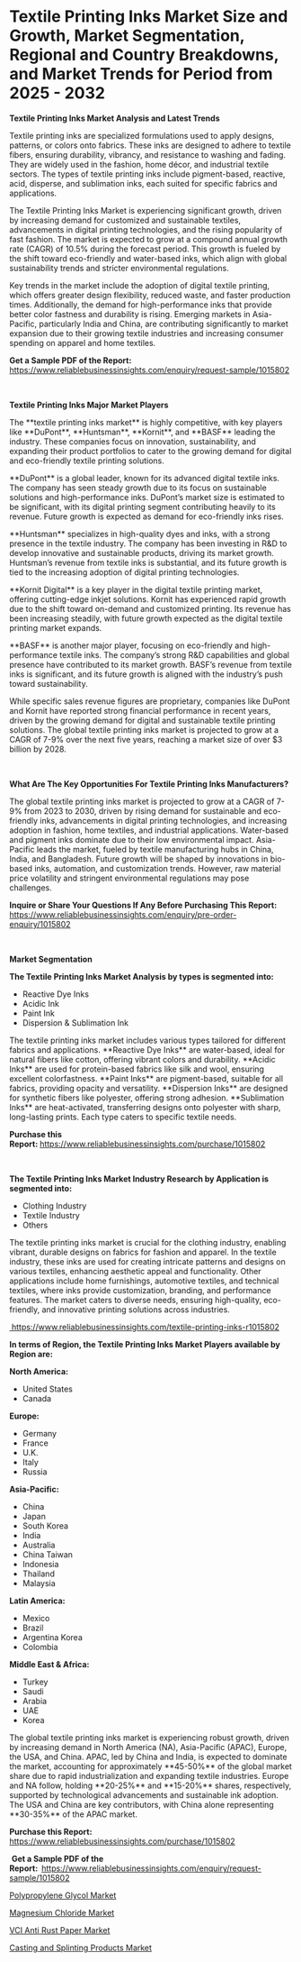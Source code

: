<p><h1>Textile Printing Inks Market Size and Growth, Market Segmentation, Regional and Country Breakdowns, and Market Trends for Period from 2025 -  2032</h1></p><p><strong>Textile Printing Inks Market Analysis and Latest Trends</strong></p>
<p><p>Textile printing inks are specialized formulations used to apply designs, patterns, or colors onto fabrics. These inks are designed to adhere to textile fibers, ensuring durability, vibrancy, and resistance to washing and fading. They are widely used in the fashion, home décor, and industrial textile sectors. The types of textile printing inks include pigment-based, reactive, acid, disperse, and sublimation inks, each suited for specific fabrics and applications.</p><p>The Textile Printing Inks Market is experiencing significant growth, driven by increasing demand for customized and sustainable textiles, advancements in digital printing technologies, and the rising popularity of fast fashion. The market is expected to grow at a compound annual growth rate (CAGR) of 10.5% during the forecast period. This growth is fueled by the shift toward eco-friendly and water-based inks, which align with global sustainability trends and stricter environmental regulations.</p><p>Key trends in the market include the adoption of digital textile printing, which offers greater design flexibility, reduced waste, and faster production times. Additionally, the demand for high-performance inks that provide better color fastness and durability is rising. Emerging markets in Asia-Pacific, particularly India and China, are contributing significantly to market expansion due to their growing textile industries and increasing consumer spending on apparel and home textiles.</p></p>
<p><strong>Get a Sample PDF of the Report:&nbsp;</strong> <a href="https://www.reliablebusinessinsights.com/enquiry/request-sample/1015802?utm_campaign=1837&utm_medium=2&utm_source=Github&utm_content=ia&utm_term=24012025&utm_id=textile-printing-inks">https://www.reliablebusinessinsights.com/enquiry/request-sample/1015802</a></p>
<p>&nbsp;</p>
<p><strong>Textile Printing Inks Major Market Players</strong></p>
<p><p>The **textile printing inks market** is highly competitive, with key players like **DuPont**, **Huntsman**, **Kornit**, and **BASF** leading the industry. These companies focus on innovation, sustainability, and expanding their product portfolios to cater to the growing demand for digital and eco-friendly textile printing solutions.</p><p>**DuPont** is a global leader, known for its advanced digital textile inks. The company has seen steady growth due to its focus on sustainable solutions and high-performance inks. DuPont’s market size is estimated to be significant, with its digital printing segment contributing heavily to its revenue. Future growth is expected as demand for eco-friendly inks rises.</p><p>**Huntsman** specializes in high-quality dyes and inks, with a strong presence in the textile industry. The company has been investing in R&D to develop innovative and sustainable products, driving its market growth. Huntsman’s revenue from textile inks is substantial, and its future growth is tied to the increasing adoption of digital printing technologies.</p><p>**Kornit Digital** is a key player in the digital textile printing market, offering cutting-edge inkjet solutions. Kornit has experienced rapid growth due to the shift toward on-demand and customized printing. Its revenue has been increasing steadily, with future growth expected as the digital textile printing market expands.</p><p>**BASF** is another major player, focusing on eco-friendly and high-performance textile inks. The company’s strong R&D capabilities and global presence have contributed to its market growth. BASF’s revenue from textile inks is significant, and its future growth is aligned with the industry’s push toward sustainability.</p><p>While specific sales revenue figures are proprietary, companies like DuPont and Kornit have reported strong financial performance in recent years, driven by the growing demand for digital and sustainable textile printing solutions. The global textile printing inks market is projected to grow at a CAGR of 7-9% over the next five years, reaching a market size of over $3 billion by 2028.</p></p>
<p>&nbsp;</p>
<p><strong>What Are The Key Opportunities For Textile Printing Inks Manufacturers?</strong></p>
<p><p>The global textile printing inks market is projected to grow at a CAGR of 7-9% from 2023 to 2030, driven by rising demand for sustainable and eco-friendly inks, advancements in digital printing technologies, and increasing adoption in fashion, home textiles, and industrial applications. Water-based and pigment inks dominate due to their low environmental impact. Asia-Pacific leads the market, fueled by textile manufacturing hubs in China, India, and Bangladesh. Future growth will be shaped by innovations in bio-based inks, automation, and customization trends. However, raw material price volatility and stringent environmental regulations may pose challenges.</p></p>
<p><strong>Inquire or Share Your Questions If Any Before Purchasing This Report:</strong> <a href="https://www.reliablebusinessinsights.com/enquiry/pre-order-enquiry/1015802?utm_campaign=1837&utm_medium=2&utm_source=Github&utm_content=ia&utm_term=24012025&utm_id=textile-printing-inks">https://www.reliablebusinessinsights.com/enquiry/pre-order-enquiry/1015802</a></p>
<p>&nbsp;</p>
<p><strong>Market Segmentation</strong></p>
<p><strong>The Textile Printing Inks Market Analysis by types is segmented into:</strong></p>
<p><ul><li>Reactive Dye Inks</li><li>Acidic Ink</li><li>Paint Ink</li><li>Dispersion & Sublimation Ink</li></ul></p>
<p><p>The textile printing inks market includes various types tailored for different fabrics and applications. **Reactive Dye Inks** are water-based, ideal for natural fibers like cotton, offering vibrant colors and durability. **Acidic Inks** are used for protein-based fabrics like silk and wool, ensuring excellent colorfastness. **Paint Inks** are pigment-based, suitable for all fabrics, providing opacity and versatility. **Dispersion Inks** are designed for synthetic fibers like polyester, offering strong adhesion. **Sublimation Inks** are heat-activated, transferring designs onto polyester with sharp, long-lasting prints. Each type caters to specific textile needs.</p></p>
<p><strong>Purchase this Report:&nbsp;</strong><a href="https://www.reliablebusinessinsights.com/purchase/1015802?utm_campaign=1837&utm_medium=2&utm_source=Github&utm_content=ia&utm_term=24012025&utm_id=textile-printing-inks">https://www.reliablebusinessinsights.com/purchase/1015802</a></p>
<p>&nbsp;</p>
<p><strong>The Textile Printing Inks Market Industry Research by Application is segmented into:</strong></p>
<p><ul><li>Clothing Industry</li><li>Textile Industry</li><li>Others</li></ul></p>
<p><p>The textile printing inks market is crucial for the clothing industry, enabling vibrant, durable designs on fabrics for fashion and apparel. In the textile industry, these inks are used for creating intricate patterns and designs on various textiles, enhancing aesthetic appeal and functionality. Other applications include home furnishings, automotive textiles, and technical textiles, where inks provide customization, branding, and performance features. The market caters to diverse needs, ensuring high-quality, eco-friendly, and innovative printing solutions across industries.</p></p>
<p><a href="https://www.reliablebusinessinsights.com/textile-printing-inks-r1015802?utm_campaign=1837&utm_medium=2&utm_source=Github&utm_content=ia&utm_term=24012025&utm_id=textile-printing-inks">&nbsp;https://www.reliablebusinessinsights.com/textile-printing-inks-r1015802</a></p>
<p><strong>In terms of Region, the Textile Printing Inks Market Players available by Region are:</strong></p>
<p>
    <p> <strong> North America: </strong>
        <ul>
            <li>United States</li>
            <li>Canada</li>
        </ul>
        </p> 
    <p> <strong> Europe: </strong>
        <ul>
            <li>Germany</li>
            <li>France</li>
            <li>U.K.</li>
            <li>Italy</li>
            <li>Russia</li>
        </ul>
        </p> 
    <p> <strong> Asia-Pacific: </strong>
        <ul>
            <li>China</li>
            <li>Japan</li>
            <li>South Korea</li>
            <li>India</li>
            <li>Australia</li>
            <li>China Taiwan</li>
            <li>Indonesia</li>
            <li>Thailand</li>
            <li>Malaysia</li>
        </ul>
        </p> 
    <p> <strong> Latin America: </strong>
        <ul>
            <li>Mexico</li>
            <li>Brazil</li>
            <li>Argentina Korea</li>
            <li>Colombia</li>
        </ul>
        </p> 
    <p> <strong> Middle East & Africa: </strong>
        <ul>
            <li>Turkey</li>
            <li>Saudi</li>
            <li>Arabia</li>
            <li>UAE</li>
            <li>Korea</li>
        </ul>
    </p>
    </p>
<p><p>The global textile printing inks market is experiencing robust growth, driven by increasing demand in North America (NA), Asia-Pacific (APAC), Europe, the USA, and China. APAC, led by China and India, is expected to dominate the market, accounting for approximately **45-50%** of the global market share due to rapid industrialization and expanding textile industries. Europe and NA follow, holding **20-25%** and **15-20%** shares, respectively, supported by technological advancements and sustainable ink adoption. The USA and China are key contributors, with China alone representing **30-35%** of the APAC market.</p></p>
<p><strong>Purchase this Report: </strong><a href="https://www.reliablebusinessinsights.com/purchase/1015802?utm_campaign=1837&utm_medium=2&utm_source=Github&utm_content=ia&utm_term=24012025&utm_id=textile-printing-inks">https://www.reliablebusinessinsights.com/purchase/1015802</a></p>
<p>&nbsp;<strong>Get a Sample PDF of the Report:&nbsp;&nbsp;</strong><a href="https://www.reliablebusinessinsights.com/enquiry/request-sample/1015802?utm_campaign=1837&utm_medium=2&utm_source=Github&utm_content=ia&utm_term=24012025&utm_id=textile-printing-inks">https://www.reliablebusinessinsights.com/enquiry/request-sample/1015802</a></p>
<p><strong></strong></p>
<p><p><a href="https://github.com/phephezxnf/Market-Research-Report-List-1/blob/main/polypropylene-glycol-market.md?utm_campaign=1837&utm_medium=2&utm_source=Github&utm_content=ia&utm_term=24012025&utm_id=textile-printing-inks">Polypropylene Glycol Market</a></p><p><a href="https://github.com/watzondechao/Market-Research-Report-List-1/blob/main/magnesium-chloride-market.md?utm_campaign=1837&utm_medium=2&utm_source=Github&utm_content=ia&utm_term=24012025&utm_id=textile-printing-inks">Magnesium Chloride Market</a></p><p><a href="https://github.com/siobhanbusker813/Market-Research-Report-List-1/blob/main/vci-anti-rust-paper-market.md?utm_campaign=1837&utm_medium=2&utm_source=Github&utm_content=ia&utm_term=24012025&utm_id=textile-printing-inks">VCI Anti Rust Paper Market</a></p><p><a href="https://github.com/lizamflotow/Market-Research-Report-List-1/blob/main/casting-and-splinting-products-market.md?utm_campaign=1837&utm_medium=2&utm_source=Github&utm_content=ia&utm_term=24012025&utm_id=textile-printing-inks">Casting and Splinting Products Market</a></p></p>